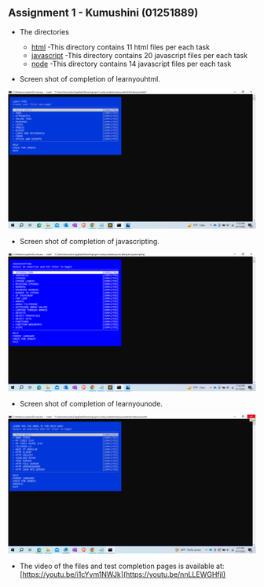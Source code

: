 ## Assignment 1 - Kumushini (01251889)

* The directories
  * [html](html)
    -This directory contains 11 html files per each task
  * [javascript](javascript)
    -This directory contains 20 javascript files per each task
  * [node](node)
    -This directory contains 14 javascript files per each task

* Screen shot of completion of learnyouhtml. 

<img src="html/Learnyouhtml_srceen_capture.png" width="700">

* Screen shot of completion of javascripting.
  
<img src="javascript/Javascripting_screen_capture.png" width="700">

* Screen shot of completion of learnyounode.
  
<img src="node/Node_screen_capture.png" width="700">

* The video of the files and test completion pages is available at: [https://youtu.be/i1cYvm1NWJk](https://youtu.be/nnLLEWGHfjI)
